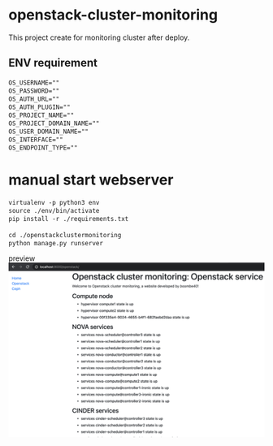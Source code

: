 # openstack-cluster-monitoring
This project create for monitoring cluster after deploy.

## ENV requirement
```
OS_USERNAME=""
OS_PASSWORD=""
OS_AUTH_URL=""
OS_AUTH_PLUGIN=""
OS_PROJECT_NAME=""
OS_PROJECT_DOMAIN_NAME=""
OS_USER_DOMAIN_NAME=""
OS_INTERFACE=""
OS_ENDPOINT_TYPE=""

```

# manual start webserver
```
virtualenv -p python3 env
source ./env/bin/activate
pip install -r ./requirements.txt

cd ./openstackclustermonitoring
python manage.py runserver

```


preview
![page](./DOCS/asset/images/openstack-page.png)